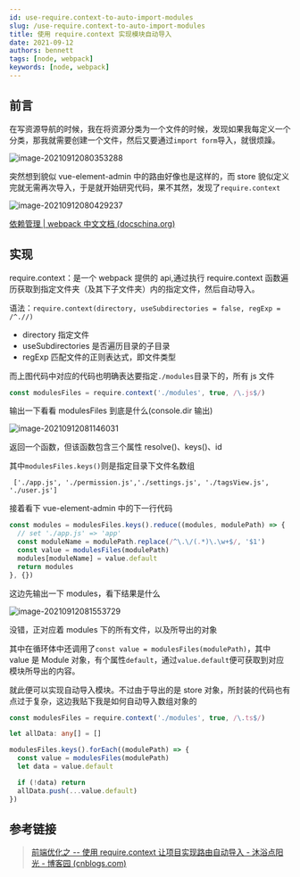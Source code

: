 ```yaml
---
id: use-require.context-to-auto-import-modules
slug: /use-require.context-to-auto-import-modules
title: 使用 require.context 实现模块自动导入
date: 2021-09-12
authors: bennett
tags: [node, webpack]
keywords: [node, webpack]
---
```


<!-- truncate -->

## 前言

在写资源导航的时候，我在将资源分类为一个文件的时候，发现如果我每定义一个分类，那我就需要创建一个文件，然后又要通过`import form`导入，就很烦躁。

![image-20210912080353288](https://img.bennett.cn/image-20210912080353288.png)

突然想到貌似 vue-element-admin 中的路由好像也是这样的，而 store 貌似定义完就无需再次导入，于是就开始研究代码，果不其然，发现了`require.context`

![image-20210912080429237](https://img.bennett.cn/image-20210912080429237.png)

[依赖管理 | webpack 中文文档 (docschina.org)](https://webpack.docschina.org/guides/dependency-management/)

## 实现

require.context：是一个 webpack 提供的 api,通过执行 require.context 函数遍历获取到指定文件夹（及其下子文件夹）内的指定文件，然后自动导入。

语法：`require.context(directory, useSubdirectories = false, regExp = /^.//)`

- directory 指定文件
- useSubdirectories 是否遍历目录的子目录
- regExp 匹配文件的正则表达式，即文件类型

而上图代码中对应的代码也明确表达要指定`./modules`目录下的，所有 js 文件

```js
const modulesFiles = require.context('./modules', true, /\.js$/)
```

输出一下看看 modulesFiles 到底是什么(console.dir 输出)

![image-20210912081146031](https://img.bennett.cn/image-20210912081146031.png)

返回一个函数，但该函数包含三个属性 resolve()、keys()、id

其中`modulesFiles.keys()`则是指定目录下文件名数组

```
 ['./app.js', './permission.js','./settings.js', './tagsView.js', './user.js']
```

接着看下 vue-element-admin 中的下一行代码

```js
const modules = modulesFiles.keys().reduce((modules, modulePath) => {
  // set './app.js' => 'app'
  const moduleName = modulePath.replace(/^\.\/(.*)\.\w+$/, '$1')
  const value = modulesFiles(modulePath)
  modules[moduleName] = value.default
  return modules
}, {})
```

这边先输出一下 modules，看下结果是什么

![image-20210912081553729](https://img.bennett.cn/image-20210912081553729.png)

没错，正对应着 modules 下的所有文件，以及所导出的对象

其中在循环体中还调用了`const value = modulesFiles(modulePath)`，其中 value 是 Module 对象，有个属性`default`，通过`value.default`便可获取到对应模块所导出的内容。

就此便可以实现自动导入模块。不过由于导出的是 store 对象，所封装的代码也有点过于复杂，这边我贴下我是如何自动导入数组对象的

```typescript
const modulesFiles = require.context('./modules', true, /\.ts$/)

let allData: any[] = []

modulesFiles.keys().forEach((modulePath) => {
  const value = modulesFiles(modulePath)
  let data = value.default

  if (!data) return
  allData.push(...value.default)
})
```

## 参考链接

> [前端优化之 -- 使用 require.context 让项目实现路由自动导入 - 沐浴点阳光 - 博客园 (cnblogs.com)](https://www.cnblogs.com/garfieldzhong/p/12585280.html)
